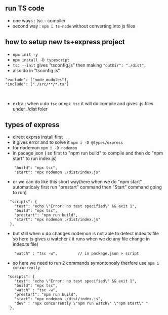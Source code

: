 ## run TS code

- one ways : tsc - compiler 
- second way : `npm i ts-node` without converting into js files

## how to setup new ts+express project

- `npm init -y`
- `npm install -D typescript`
- `tsc --init` gives "tsconfig.js" then making `"outDir": "./dist",`
- also do in "tsconfig.js"

```
"exclude": ["node_modules"],
"include": ["./src/**/*.ts"]
```

<br/>

- extra : when u do `tsc` or `npx tsc` it will do compile and gives .js files under ./dist foler



## types of express

- direct exprss install first
- it gives error and to solve it `npm i -D @types/express` 
- for nodemon `npm i -D nodemon`
- in pacage json ( so first to "npm run build" to compile and then do "npm start" to run index.js) 

```
    "build": "npx tsc",
    "start": "npx nodemon ./dist/index.js"
```

- or we can do like this short way(here when we do "npm start" automaticaly first run "prestart" command then "Start" command going to run)

```
  "scripts": {
    "test": "echo \"Error: no test specified\" && exit 1",
    "build": "npx tsc",
    "prestart": "npm run build",
    "start": "npx nodemon ./dist/index.js"
  },
```

- but still when u do changes nodemon is not able to detect index.ts file so here ts gives u watcher ( it runs when we do any file change in index.ts file)

```
    "watch" : "tsc -w",         // in package.json > script
```

- so here we need to run 2 commands symontonosly therfore use `npm i concurrently`

```
 "scripts": {
    "test": "echo \"Error: no test specified\" && exit 1",
    "build": "npx tsc",
    "watch" : "tsc -w",
    "prestart": "npm run build",
    "start": "npx nodemon ./dist/index.js",
    "dev" : "npx concurrently \"npm run watch\" \"npm start\" "
  },
```